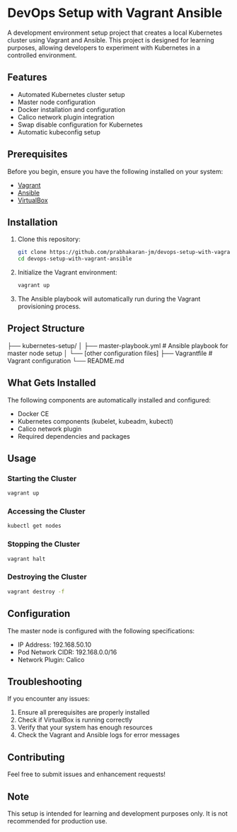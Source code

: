 # DevOps Setup with Vagrant Ansible

A development environment setup project that creates a local Kubernetes cluster using Vagrant and Ansible. This project is designed for learning purposes, allowing developers to experiment with Kubernetes in a controlled environment.

## Features

- Automated Kubernetes cluster setup
- Master node configuration
- Docker installation and configuration
- Calico network plugin integration
- Swap disable configuration for Kubernetes
- Automatic kubeconfig setup

## Prerequisites

Before you begin, ensure you have the following installed on your system:
- [Vagrant](https://www.vagrantup.com/downloads)
- [Ansible](https://docs.ansible.com/ansible/latest/installation_guide/intro_installation.html)
- [VirtualBox](https://www.virtualbox.org/wiki/Downloads)

## Installation

1. Clone this repository:
    ```bash
    git clone https://github.com/prabhakaran-jm/devops-setup-with-vagrant-ansible.git
    cd devops-setup-with-vagrant-ansible
    ```

2. Initialize the Vagrant environment:
    ```bash
    vagrant up
    ```

3. The Ansible playbook will automatically run during the Vagrant provisioning process.

## Project Structure

├── kubernetes-setup/
│ ├── master-playbook.yml # Ansible playbook for master node setup
│ └── [other configuration files]
├── Vagrantfile # Vagrant configuration
└── README.md


## What Gets Installed

The following components are automatically installed and configured:
- Docker CE
- Kubernetes components (kubelet, kubeadm, kubectl)
- Calico network plugin
- Required dependencies and packages

## Usage

### Starting the Cluster   

```bash
vagrant up
```

### Accessing the Cluster


```bash
kubectl get nodes
```         

### Stopping the Cluster
```bash
vagrant halt
```

### Destroying the Cluster
```bash
vagrant destroy -f
```

## Configuration

The master node is configured with the following specifications:
- IP Address: 192.168.50.10
- Pod Network CIDR: 192.168.0.0/16
- Network Plugin: Calico

## Troubleshooting

If you encounter any issues:
1. Ensure all prerequisites are properly installed
2. Check if VirtualBox is running correctly
3. Verify that your system has enough resources
4. Check the Vagrant and Ansible logs for error messages

## Contributing

Feel free to submit issues and enhancement requests!

## Note

This setup is intended for learning and development purposes only. It is not recommended for production use.



